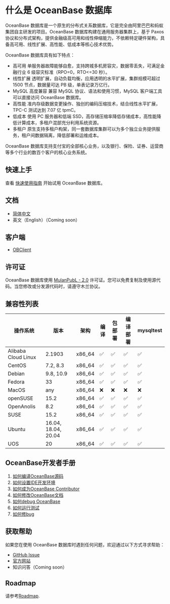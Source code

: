 # 什么是 OceanBase 数据库

OceanBase 数据库是一个原生的分布式关系数据库，它是完全由阿里巴巴和蚂蚁集团自主研发的项目。OceanBase 数据库构建在通用服务器集群上，基于 Paxos 协议和分布式架构，提供金融级高可用和线性伸缩能力，不依赖特定硬件架构，具备高可用、线性扩展、高性能、低成本等核心技术优势。

OceanBase 数据库具有如下特点：

- 高可用
    单服务器故障能够自愈，支持跨城多机房容灾，数据零丢失，可满足金融行业 6 级容灾标准（RPO=0，RTO<=30 秒）。
- 线性扩展
    透明扩展，自动负载均衡，应用透明的水平扩展，集群规模可超过 1500 节点，数据量可达 PB 级，单表记录万亿行。
- MySQL 高度兼容
    兼容 MySQL 协议、语法和使用习惯，MySQL 客户端工具可以直接访问 OceanBase 数据库。
- 高性能
    准内存级数据变更操作、独创的编码压缩技术，结合线性水平扩展，TPC-C 测试达到 7.07 亿 tpmC。
- 低成本
    使用 PC 服务器和低端 SSD，高存储压缩率降低存储成本，高性能降低计算成本，多租户混部充分利用系统资源。
- 多租户
    原生支持多租户构架，同一套数据库集群可以为多个独立业务提供服务，租户间数据隔离，降低部署和运维成本。

OceanBase 数据库支持支付宝的全部核心业务，以及银行、保险、证券、运营商等多个行业的数百个客户的核心业务系统。

## 快速上手

查看 [快速使用指南](https://open.oceanbase.com/quickStart) 开始试用 OceanBase 数据库。

## 文档

- [简体中文](https://open.oceanbase.com/docs)
- 英文（English）（Coming soon）

## 客户端

- [OBClient](https://github.com/oceanbase/obclient)

## 许可证

OceanBase 数据库使用 [MulanPubL - 2.0](http://license.coscl.org.cn/MulanPubL-2.0) 许可证。您可以免费复制及使用源代码。当您修改或分发源代码时，请遵守木兰协议。

## 兼容性列表

| 操作系统 | 版本 | 架构 | 编译 | 包部署 | 编译部署 | mysqltest |
| ---- | ---- | ---- | ---- | ---- | ---- | ---- |
| Alibaba Cloud Linux | 2.1903 | x86_64 | ✅ | ✅ | ✅ | ✅ |
| CentOS | 7.2, 8.3 | x86_64 | ✅ | ✅ | ✅ | ✅ |
| Debian | 9.8, 10.9 | x86_64 | ✅ | ✅ | ✅ | ✅ |
| Fedora | 33 | x86_64 | ✅ | ✅ | ✅ | ✅ |
| MacOS | any | x86_64 | ❌ | ❌ | ❌ | ❌ |
| openSUSE | 15.2 | x86_64 | ✅ | ✅ | ✅ | ✅ |
| OpenAnolis | 8.2 | x86_64 | ✅ | ✅ | ✅ | ✅ |
| SUSE | 15.2 | x86_64 | ✅ | ✅ | ✅ | ✅ |
| Ubuntu | 16.04, 18.04, 20.04 | x86_64 | ✅ | ✅ | ✅ | ✅ |
| UOS | 20 | x86_64 | ✅ | ✅ | ✅ | ✅ |


## OceanBase开发者手册

1. [如何编译OceanBase源码](wiki/how_to_build)
2. [如何设置IDE开发环境](wiki/how_to_setup_ide)
3. [如何成为OceanBase Contributor](wiki/how_to_contribute)
4. [如何修改OceanBase文档](wiki/how_to_modify_docs)
5. [如何debug OceanBase](wiki/how_to_debug)
6. [如何运行测试](wiki/how_to_test)
7. [如何修bug](wiki/fix_bug)




## 获取帮助

如果您在使用 OceanBase 数据库时遇到任何问题，欢迎通过以下方式寻求帮助：

- [GitHub Issue](https://github.com/oceanbase/oceanbase/issues)
- [官方网站](https://open.oceanbase.com/)
- 知识问答（Coming soon）

## Roadmap

请参考[Roadmap](wiki/roadmap). 